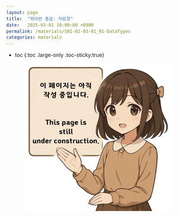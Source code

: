 ```yaml
---
layout: page
title:  "파이썬 중급: 자료형"
date:   2025-03-01 10:00:00 +0900
permalink: /materials/S01-02-03-01_01-DataTypes
categories: materials
---
```

* toc
{:toc .large-only .toc-sticky:true}


<div class="insert-image" style="text-align: center;">
    <img style="width: 400px;" src="/assets/img/PagePreparing.png">
</div>

